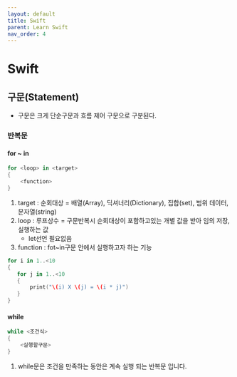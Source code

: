 ```yaml
---
layout: default
title: Swift
parent: Learn Swift
nav_order: 4
---
```


# Swift

## 구문(Statement)
* 구문은 크게 단순구문과 흐름 제어 구문으로 구분된다.

### 반복문

#### for ~ in
```swift
for <loop> in <target>
{
    <function>
}
```

1. target : 순회대상 = 배열(Array), 딕셔너리(Dictionary), 집합(set), 범위 데이터, 문자열(string)
2. loop : 루프상수 = 구문반복시 순회대상이 포함하고있는 개별 값을 받아 임의 저장, 실행하는 값
    * let선언 필요없음
3. function : fot~in구문 안에서 실행하고자 하는 기능
 ```swift
for i in 1..<10
{
    for j in 1..<10
    {
        print("\(i) X \(j) = \(i * j)")
    }
}
```

#### while
```swift
while <조건식>
{
    <실행할구문>
}
```
1. while문은 조건을 만족하는 동안은 계속 실행 되는 반복문 입니다.






